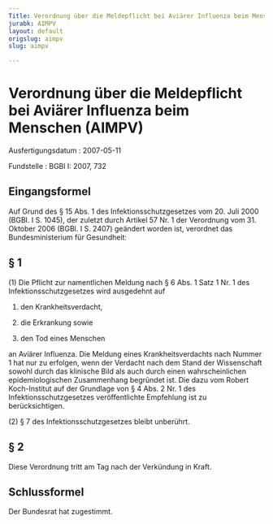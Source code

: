 ```yaml
---
Title: Verordnung über die Meldepflicht bei Aviärer Influenza beim Menschen
jurabk: AIMPV
layout: default
origslug: aimpv
slug: aimpv

---
```


# Verordnung über die Meldepflicht bei Aviärer Influenza beim Menschen (AIMPV)

Ausfertigungsdatum
:   2007-05-11

Fundstelle
:   BGBl I: 2007, 732

## Eingangsformel

Auf Grund des § 15 Abs. 1 des Infektionsschutzgesetzes vom 20. Juli
2000 (BGBl. I S. 1045), der zuletzt durch Artikel 57 Nr. 1 der
Verordnung vom 31. Oktober 2006 (BGBl. I S. 2407) geändert worden ist,
verordnet das Bundesministerium für Gesundheit:

## § 1

(1) Die Pflicht zur namentlichen Meldung nach § 6 Abs. 1 Satz 1 Nr. 1
des Infektionsschutzgesetzes wird ausgedehnt auf

1.  den Krankheitsverdacht,


2.  die Erkrankung sowie


3.  den Tod eines Menschen



an Aviärer Influenza. Die Meldung eines Krankheitsverdachts nach
Nummer 1 hat nur zu erfolgen, wenn der Verdacht nach dem Stand der
Wissenschaft sowohl durch das klinische Bild als auch durch einen
wahrscheinlichen epidemiologischen Zusammenhang begründet ist. Die
dazu vom Robert Koch-Institut auf der Grundlage von § 4 Abs. 2 Nr. 1
des Infektionsschutzgesetzes veröffentlichte Empfehlung ist zu
berücksichtigen.

(2) § 7 des Infektionsschutzgesetzes bleibt unberührt.

## § 2

Diese Verordnung tritt am Tag nach der Verkündung in Kraft.

## Schlussformel

Der Bundesrat hat zugestimmt.

